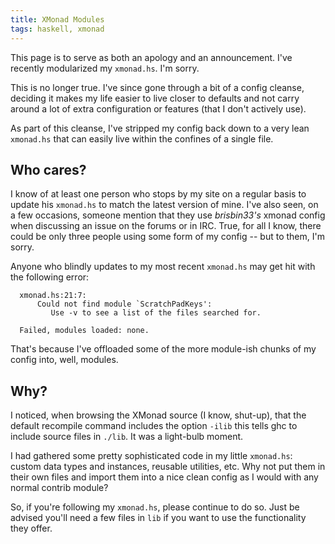 ```yaml
---
title: XMonad Modules
tags: haskell, xmonad
---
```


This page is to serve as both an apology and an announcement. I've
recently modularized my `xmonad.hs`. I'm sorry.

<div class="well">
This is no longer true. I've since gone through a bit of a config
cleanse, deciding it makes my life easier to live closer to defaults and
not carry around a lot of extra configuration or features (that I don't
actively use).

As part of this cleanse, I've stripped my config back down to a very
lean `xmonad.hs` that can easily live within the confines of a single
file.
</div>

## Who cares?

I know of at least one person who stops by my site on a regular basis to
update his `xmonad.hs` to match the latest version of mine. I've also
seen, on a few occasions, someone mention that they use *brisbin33's*
xmonad config when discussing an issue on the forums or in IRC. True,
for all I know, there could be only three people using some form of my
config -- but to them, I'm sorry.

Anyone who blindly updates to my most recent `xmonad.hs` may get hit
with the following error:

      xmonad.hs:21:7:
          Could not find module `ScratchPadKeys':
             Use -v to see a list of the files searched for.

      Failed, modules loaded: none.

That's because I've offloaded some of the more module-ish chunks of my
config into, well, modules.

## Why?

I noticed, when browsing the XMonad source (I know, shut-up), that the
default recompile command includes the option `-ilib` this tells ghc to
include source files in `./lib`. It was a light-bulb moment.

I had gathered some pretty sophisticated code in my little `xmonad.hs`:
custom data types and instances, reusable utilities, etc. Why not put
them in their own files and import them into a nice clean config as I
would with any normal contrib module?

So, if you're following my `xmonad.hs`, please continue to do so. Just
be advised you'll need a few files in `lib` if you want to use the
functionality they offer.
